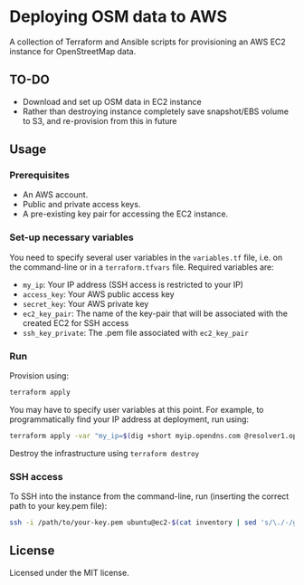 # Deploying OSM data to AWS

A collection of Terraform and Ansible scripts for provisioning an AWS EC2 instance for OpenStreetMap data.

## TO-DO
- Download and set up OSM data in EC2 instance
- Rather than destroying instance completely save snapshot/EBS volume to S3, and re-provision from this in future

## Usage

### Prerequisites

- An AWS account.
- Public and private access keys.
- A pre-existing key pair for accessing the EC2 instance.

### Set-up necessary variables

You need to specify several user variables in the `variables.tf` file, i.e. on the command-line or in a `terraform.tfvars` file. Required variables are:

- `my_ip`: Your IP address (SSH access is restricted to your IP)
- `access_key`: Your AWS public access key
- `secret_key`: Your AWS private key
- `ec2_key_pair`: The name of the key-pair that will be associated with the created EC2 for SSH access
- `ssh_key_private`: The .pem file associated with `ec2_key_pair`

### Run

Provision using:

```bash
terraform apply
```

You may have to specify user variables at this point. For example, to programmatically find your IP address at deployment, run using:

```bash
terraform apply -var "my_ip=$(dig +short myip.opendns.com @resolver1.opendns.com)"
```

Destroy the infrastructure using `terraform destroy`

### SSH access

To SSH into the instance from the command-line, run (inserting the correct path to your key.pem file):

```bash
ssh -i /path/to/your-key.pem ubuntu@ec2-$(cat inventory | sed 's/\./-/g').compute-1.amazonaws.com
```

## License

Licensed under the MIT license.
